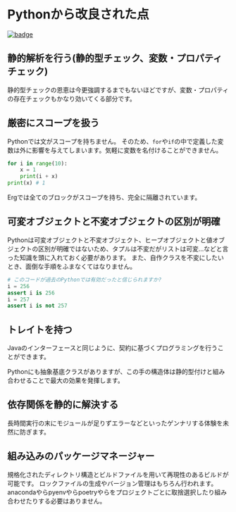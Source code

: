 # Pythonから改良された点

[![badge](https://img.shields.io/endpoint.svg?url=https%3A%2F%2Fgezf7g7pd5.execute-api.ap-northeast-1.amazonaws.com%2Fdefault%2Fsource_up_to_date%3Fowner%3Derg-lang%26repos%3Derg%26ref%3Dmain%26path%3Ddoc/EN/improved_points.md%26commit_hash%3Deccd113c1512076c367fb87ea73406f91ff83ba7)](https://gezf7g7pd5.execute-api.ap-northeast-1.amazonaws.com/default/source_up_to_date?owner=erg-lang&repos=erg&ref=main&path=doc/EN/improved_points.md&commit_hash=eccd113c1512076c367fb87ea73406f91ff83ba7)

## 静的解析を行う(静的型チェック、変数・プロパティチェック)

静的型チェックの恩恵は今更強調するまでもないほどですが、変数・プロパティの存在チェックもかなり効いてくる部分です。

## 厳密にスコープを扱う

Pythonでは文がスコープを持ちません。
そのため、`for`や`if`の中で定義した変数は外に影響を与えてしまいます。気軽に変数を名付けることができません。

```python
for i in range(10):
    x = 1
    print(i + x)
print(x) # 1
```

Ergでは全てのブロックがスコープを持ち、完全に隔離されています。

## 可変オブジェクトと不変オブジェクトの区別が明確

Pythonは可変オブジェクトと不変オブジェクト、ヒープオブジェクトと値オブジェクトの区別が明確ではないため、タプルは不変だがリストは可変...などと言った知識を頭に入れておく必要があります。
また、自作クラスを不変にしたいとき、面倒な手順をふまなくてはなりません。

```python
# このコードが過去のPythonでは有効だったと信じられますか?
i = 256
assert i is 256
i = 257
assert i is not 257
```

## トレイトを持つ

Javaのインターフェースと同じように、契約に基づくプログラミングを行うことができます。

Pythonにも抽象基底クラスがありますが、この手の構造体は静的型付けと組み合わせることで最大の効果を発揮します。

## 依存関係を静的に解決する

長時間実行の末にモジュールが足りずエラーなどといったゲンナリする体験を未然に防ぎます。

## 組み込みのパッケージマネージャー

規格化されたディレクトリ構造とビルドファイルを用いて再現性のあるビルドが可能です。
ロックファイルの生成やバージョン管理はもちろん行われます。
anacondaやらpyenvやらpoetryやらをプロジェクトごとに取捨選択したり組み合わせたりする必要はありません。
